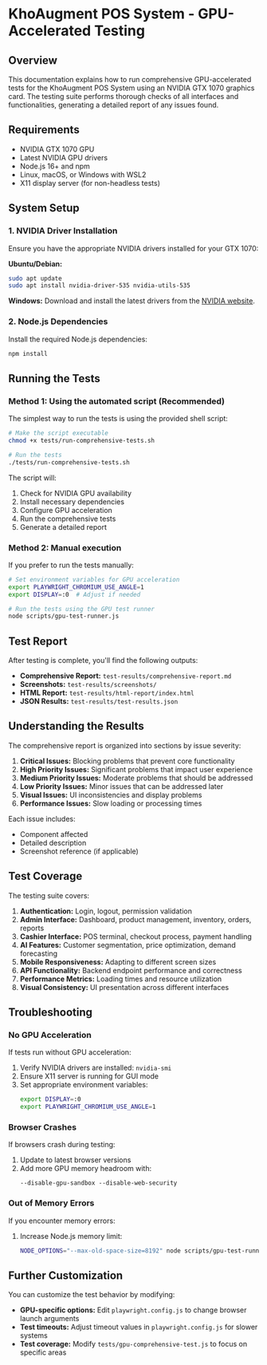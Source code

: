 # KhoAugment POS System - GPU-Accelerated Testing

## Overview

This documentation explains how to run comprehensive GPU-accelerated tests for the KhoAugment POS System using an NVIDIA GTX 1070 graphics card. The testing suite performs thorough checks of all interfaces and functionalities, generating a detailed report of any issues found.

## Requirements

- NVIDIA GTX 1070 GPU
- Latest NVIDIA GPU drivers
- Node.js 16+ and npm
- Linux, macOS, or Windows with WSL2
- X11 display server (for non-headless tests)

## System Setup

### 1. NVIDIA Driver Installation

Ensure you have the appropriate NVIDIA drivers installed for your GTX 1070:

**Ubuntu/Debian:**

```bash
sudo apt update
sudo apt install nvidia-driver-535 nvidia-utils-535
```

**Windows:**
Download and install the latest drivers from the [NVIDIA website](https://www.nvidia.com/Download/index.aspx).

### 2. Node.js Dependencies

Install the required Node.js dependencies:

```bash
npm install
```

## Running the Tests

### Method 1: Using the automated script (Recommended)

The simplest way to run the tests is using the provided shell script:

```bash
# Make the script executable
chmod +x tests/run-comprehensive-tests.sh

# Run the tests
./tests/run-comprehensive-tests.sh
```

The script will:

1. Check for NVIDIA GPU availability
2. Install necessary dependencies
3. Configure GPU acceleration
4. Run the comprehensive tests
5. Generate a detailed report

### Method 2: Manual execution

If you prefer to run the tests manually:

```bash
# Set environment variables for GPU acceleration
export PLAYWRIGHT_CHROMIUM_USE_ANGLE=1
export DISPLAY=:0  # Adjust if needed

# Run the tests using the GPU test runner
node scripts/gpu-test-runner.js
```

## Test Report

After testing is complete, you'll find the following outputs:

- **Comprehensive Report:** `test-results/comprehensive-report.md`
- **Screenshots:** `test-results/screenshots/`
- **HTML Report:** `test-results/html-report/index.html`
- **JSON Results:** `test-results/test-results.json`

## Understanding the Results

The comprehensive report is organized into sections by issue severity:

1. **Critical Issues:** Blocking problems that prevent core functionality
2. **High Priority Issues:** Significant problems that impact user experience
3. **Medium Priority Issues:** Moderate problems that should be addressed
4. **Low Priority Issues:** Minor issues that can be addressed later
5. **Visual Issues:** UI inconsistencies and display problems
6. **Performance Issues:** Slow loading or processing times

Each issue includes:

- Component affected
- Detailed description
- Screenshot reference (if applicable)

## Test Coverage

The testing suite covers:

1. **Authentication:** Login, logout, permission validation
2. **Admin Interface:** Dashboard, product management, inventory, orders, reports
3. **Cashier Interface:** POS terminal, checkout process, payment handling
4. **AI Features:** Customer segmentation, price optimization, demand forecasting
5. **Mobile Responsiveness:** Adapting to different screen sizes
6. **API Functionality:** Backend endpoint performance and correctness
7. **Performance Metrics:** Loading times and resource utilization
8. **Visual Consistency:** UI presentation across different interfaces

## Troubleshooting

### No GPU Acceleration

If tests run without GPU acceleration:

1. Verify NVIDIA drivers are installed: `nvidia-smi`
2. Ensure X11 server is running for GUI mode
3. Set appropriate environment variables:
   ```bash
   export DISPLAY=:0
   export PLAYWRIGHT_CHROMIUM_USE_ANGLE=1
   ```

### Browser Crashes

If browsers crash during testing:

1. Update to latest browser versions
2. Add more GPU memory headroom with:
   ```
   --disable-gpu-sandbox --disable-web-security
   ```

### Out of Memory Errors

If you encounter memory errors:

1. Increase Node.js memory limit:
   ```bash
   NODE_OPTIONS="--max-old-space-size=8192" node scripts/gpu-test-runner.js
   ```

## Further Customization

You can customize the test behavior by modifying:

- **GPU-specific options:** Edit `playwright.config.js` to change browser launch arguments
- **Test timeouts:** Adjust timeout values in `playwright.config.js` for slower systems
- **Test coverage:** Modify `tests/gpu-comprehensive-test.js` to focus on specific areas

